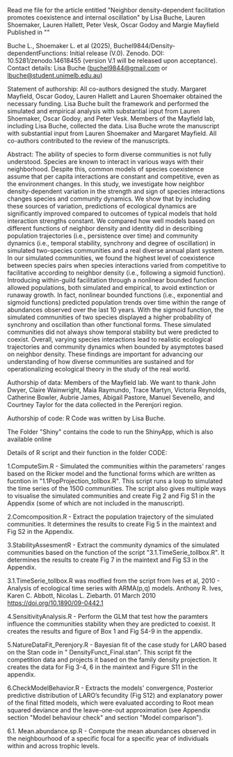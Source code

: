 Read me file for the article entitled 
"Neighbor density-dependent facilitation promotes coexistence and internal oscillation"
by
Lisa Buche, Lauren Shoemaker, Lauren Hallett, Peter Vesk, Oscar Godoy and Margie Mayfield 
Published in 
""

Buche L., Shoemaker L. et al (2025), Buchel9844/Density-dependentFunctions: Initial release (V.0). Zenodo. DOI: 10.5281/zenodo.14618455  (version V.1 will be released upon acceptance).
Contact details: Lisa Buche (buchel9844@gmail.com or lbuche@student.unimelb.edu.au)

Statement of authorship: All co-authors designed the study. Margaret Mayfield, Oscar Godoy, Lauren Hallett and Lauren Shoemaker obtained the necessary funding. Lisa Buche built the framework and performed the simulated and empirical analysis with substantial input from Lauren Shoemaker, Oscar Godoy, and Peter Vesk. Members of the Mayfield lab, including Lisa Buche, collected the data. Lisa Buche wrote the manuscript with substantial input from Lauren Shoemaker and Margaret Mayfield. All co-authors contributed to the review of the manuscripts. 

Abstract: 
The ability of species to form diverse communities is not fully understood. Species are known to interact in various ways with their neighborhood. Despite this, common models of species coexistence assume that per capita interactions are constant and competitive, even as the environment changes. In this study, we investigate how neighbor density-dependent variation in the strength and sign of species interactions changes species and community dynamics. We show that by including these sources of variation, predictions of ecological dynamics are significantly improved compared to outcomes of typical models that hold interaction strengths constant. We compared how well models based on different functions of neighbor density and identity did in describing population trajectories (i.e., persistence over time) and community dynamics (i.e., temporal stability, synchrony and degree of oscillation) in simulated two-species communities and a real diverse annual plant system. In our simulated communities, we found the highest level of coexistence between species pairs when species interactions varied from competitive to facilitative according to neighbor density (i.e., following a sigmoid function). Introducing within-guild facilitation through a nonlinear bounded function allowed populations, both simulated and empirical, to avoid extinction or runaway growth. In fact, nonlinear bounded functions (i.e., exponential and sigmoid functions) predicted population trends over time within the range of abundances observed over the last 10 years. With the sigmoid function, the simulated communities of two species displayed a higher probability of synchrony and oscillation than other functional forms. These simulated communities did not always show temporal stability but were predicted to coexist. Overall, varying species interactions lead to realistic ecological trajectories and community dynamics when bounded by asymptotes based on neighbor density. These findings are important for advancing our understanding of how diverse communities are sustained and for operationalizing ecological theory in the study of the real world.

Authorship of data: Members of the Mayfield lab. We want to thank John Dwyer, Claire Wainwright, Maia Raymundo, Trace Martyn, Victoria Reynolds, Catherine Bowler, Aubrie James, Abigail Pastore, Manuel Sevenello, and Courtney Taylor for the data collected in the Perenjori region. 

Authorship of code: R Code was written by Lisa Buche.

The Folder "Shiny" contains the code to run the ShinyApp, which is also available online

Details of R script and their function in the folder CODE:

1.ComputeSim.R - Simulated the communities within the parameters' ranges based on the Ricker model and the functional forms which are written as fucntion in  "1.1PopProjection_tollbox.R". This script runs a loop to simulated the time series of the 1500 communities. The script also gives multiple ways to visualise the simulated communities and create Fig 2 and Fig S1 in the Appendix (some of which are not included in the manuscript).  


2.Comcomposition.R - Extract the population trajectory of the simulated communities. It determines the results to create Fig 5 in the maintext and Fig S2 in the Appendix. 

3.StabilityAssesmentR - Extract the community dynamics of the simulated communities based on the function of the script "3.1.TimeSerie_tollbox.R". It determines the results to create Fig 7 in the maintext and Fig S3 in the Appendix. 

3.1.TimeSerie_tollbox.R was modfied from the script from Ives et al, 2010 - Analysis of ecological time series with ARMA(p,q) models. Anthony R. Ives, Karen C. Abbott, Nicolas L. Ziebarth. 01 March 2010 https://doi.org/10.1890/09-0442.1


4.SensitivityAnalysis.R - Perform the GLM that test how the paramters influence the communities stability when they are predicted to coexist. It creates the results and figure of Box 1 and Fig S4-9 in the appendix.

5.NatureDataFit_Perenjory.R - Bayesian fit of the case study for LARO based on the Stan code in " DensityFunct_Final.stan". This script fit the competition data and projects it based on the family density projection. It creates the data for Fig 3-4, 6 in the maintext and Figure S11 in the appendix.

6.CheckModelBehavior.R - Extracts the models' convergence, Posterior predictive distribution of LARO’s fecundity (Fig S12) and explanatory power of the final fitted models, which were evaluated according to Root mean squared deviance and the leave-one-out approximation (see Appendix section "Model behaviour check" and section "Model comparison"). 

6.1. Mean.abundance.sp.R - Compute the mean abundances observed in the neighbourhood of a specific focal for a specific year of individuals within and across trophic levels. 

